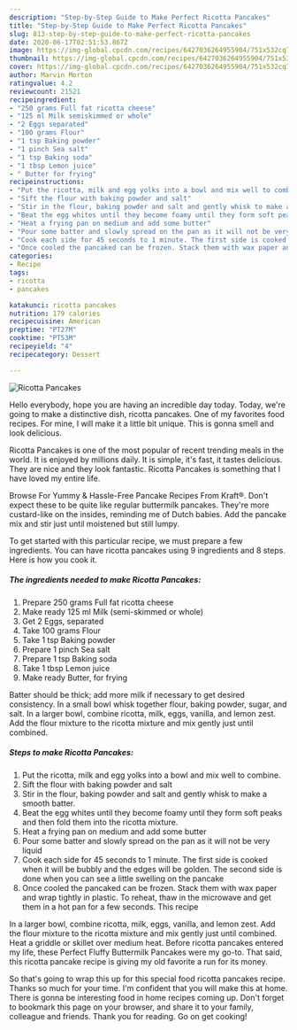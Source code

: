 ```yaml
---
description: "Step-by-Step Guide to Make Perfect Ricotta Pancakes"
title: "Step-by-Step Guide to Make Perfect Ricotta Pancakes"
slug: 813-step-by-step-guide-to-make-perfect-ricotta-pancakes
date: 2020-06-17T02:51:53.867Z
image: https://img-global.cpcdn.com/recipes/6427036264955904/751x532cq70/ricotta-pancakes-recipe-main-photo.jpg
thumbnail: https://img-global.cpcdn.com/recipes/6427036264955904/751x532cq70/ricotta-pancakes-recipe-main-photo.jpg
cover: https://img-global.cpcdn.com/recipes/6427036264955904/751x532cq70/ricotta-pancakes-recipe-main-photo.jpg
author: Marvin Morton
ratingvalue: 4.2
reviewcount: 21521
recipeingredient:
- "250 grams Full fat ricotta cheese"
- "125 ml Milk semiskimmed or whole"
- "2 Eggs separated"
- "100 grams Flour"
- "1 tsp Baking powder"
- "1 pinch Sea salt"
- "1 tsp Baking soda"
- "1 tbsp Lemon juice"
- " Butter for frying"
recipeinstructions:
- "Put the ricotta, milk and egg yolks into a bowl and mix well to combine."
- "Sift the flour with baking powder and salt"
- "Stir in the flour, baking powder and salt and gently whisk to make a smooth batter."
- "Beat the egg whites until they become foamy until they form soft peaks and then fold them into the ricotta mixture."
- "Heat a frying pan on medium and add some butter"
- "Pour some batter and slowly spread on the pan as it will not be very liquid"
- "Cook each side for 45 seconds to 1 minute. The first side is cooked when it will be bubbly and the edges will be golden. The second side is done when you can see a little swelling on the pancake"
- "Once cooled the pancaked can be frozen. Stack them with wax paper and wrap tightly in plastic. To reheat, thaw in the microwave and get them in a hot pan for a few seconds. This recipe"
categories:
- Recipe
tags:
- ricotta
- pancakes

katakunci: ricotta pancakes 
nutrition: 179 calories
recipecuisine: American
preptime: "PT27M"
cooktime: "PT53M"
recipeyield: "4"
recipecategory: Dessert

---
```



![Ricotta Pancakes](https://img-global.cpcdn.com/recipes/6427036264955904/751x532cq70/ricotta-pancakes-recipe-main-photo.jpg)

Hello everybody, hope you are having an incredible day today. Today, we're going to make a distinctive dish, ricotta pancakes. One of my favorites food recipes. For mine, I will make it a little bit unique. This is gonna smell and look delicious.

Ricotta Pancakes is one of the most popular of recent trending meals in the world. It is enjoyed by millions daily. It is simple, it's fast, it tastes delicious. They are nice and they look fantastic. Ricotta Pancakes is something that I have loved my entire life.

Browse For Yummy &amp; Hassle-Free Pancake Recipes From Kraft®. Don&#39;t expect these to be quite like regular buttermilk pancakes. They&#39;re more custard-like on the insides, reminding me of Dutch babies. Add the pancake mix and stir just until moistened but still lumpy.


To get started with this particular recipe, we must prepare a few ingredients. You can have ricotta pancakes using 9 ingredients and 8 steps. Here is how you cook it.

<!--inarticleads1-->

##### The ingredients needed to make Ricotta Pancakes:

1. Prepare 250 grams Full fat ricotta cheese
1. Make ready 125 ml Milk (semi-skimmed or whole)
1. Get 2 Eggs, separated
1. Take 100 grams Flour
1. Take 1 tsp Baking powder
1. Prepare 1 pinch Sea salt
1. Prepare 1 tsp Baking soda
1. Take 1 tbsp Lemon juice
1. Make ready  Butter, for frying


Batter should be thick; add more milk if necessary to get desired consistency. In a small bowl whisk together flour, baking powder, sugar, and salt. In a larger bowl, combine ricotta, milk, eggs, vanilla, and lemon zest. Add the flour mixture to the ricotta mixture and mix gently just until combined. 

<!--inarticleads2-->

##### Steps to make Ricotta Pancakes:

1. Put the ricotta, milk and egg yolks into a bowl and mix well to combine.
1. Sift the flour with baking powder and salt
1. Stir in the flour, baking powder and salt and gently whisk to make a smooth batter.
1. Beat the egg whites until they become foamy until they form soft peaks and then fold them into the ricotta mixture.
1. Heat a frying pan on medium and add some butter
1. Pour some batter and slowly spread on the pan as it will not be very liquid
1. Cook each side for 45 seconds to 1 minute. The first side is cooked when it will be bubbly and the edges will be golden. The second side is done when you can see a little swelling on the pancake
1. Once cooled the pancaked can be frozen. Stack them with wax paper and wrap tightly in plastic. To reheat, thaw in the microwave and get them in a hot pan for a few seconds. This recipe


In a larger bowl, combine ricotta, milk, eggs, vanilla, and lemon zest. Add the flour mixture to the ricotta mixture and mix gently just until combined. Heat a griddle or skillet over medium heat. Before ricotta pancakes entered my life, these Perfect Fluffy Buttermilk Pancakes were my go-to. That said, this ricotta pancake recipe is giving my old favorite a run for its money. 

So that's going to wrap this up for this special food ricotta pancakes recipe. Thanks so much for your time. I'm confident that you will make this at home. There is gonna be interesting food in home recipes coming up. Don't forget to bookmark this page on your browser, and share it to your family, colleague and friends. Thank you for reading. Go on get cooking!
